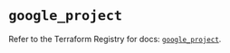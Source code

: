# `google_project`

Refer to the Terraform Registry for docs: [`google_project`](https://registry.terraform.io/providers/hashicorp/google-beta/6.38.0/docs/resources/google_project).
